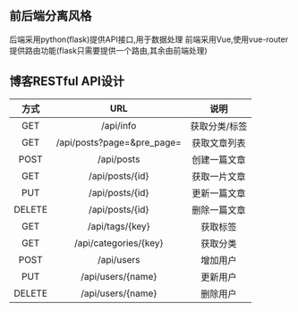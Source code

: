 ## 前后端分离风格
后端采用python(flask)提供API接口,用于数据处理
前端采用Vue,使用vue-router提供路由功能(flask只需要提供一个路由,其余由前端处理)

## 博客RESTful API设计
| 方式   |                  URL                                      | 说明                  |
|:------:|:---------------------------------------------------------:|:---------------------:|
| GET    | /api/info                                                 | 获取分类/标签         | 
| GET    | /api/posts?page=&pre_page=                                | 获取文章列表          | 
| POST   | /api/posts                                                | 创建一篇文章          | 
| GET    | /api/posts/{id}                                           | 获取一片文章          | 
| PUT    | /api/posts/{id}                                           | 更新一篇文章          | 
| DELETE | /api/posts/{id}                                           | 删除一篇文章          | 
| GET    | /api/tags/{key}                                           | 获取标签              |
| GET    | /api/categories/{key}                                     | 获取分类              |
| POST   | /api/users                                                | 增加用户              |
| PUT    | /api/users/{name}                                         | 更新用户              |
| DELETE | /api/users/{name}                                         | 删除用户              |